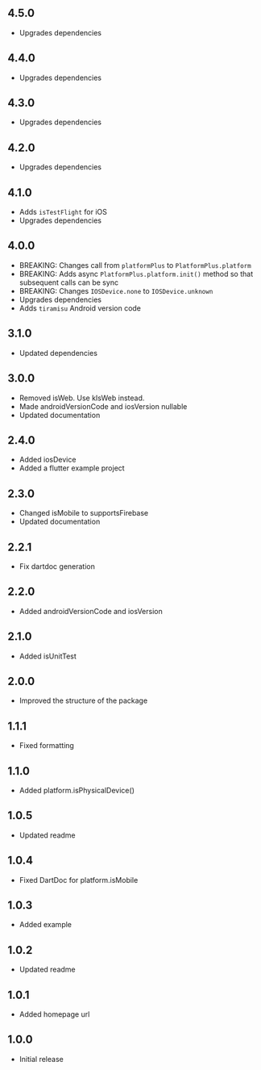 ## 4.5.0
- Upgrades dependencies

## 4.4.0
- Upgrades dependencies

## 4.3.0
- Upgrades dependencies

## 4.2.0
- Upgrades dependencies

## 4.1.0
- Adds `isTestFlight` for iOS
- Upgrades dependencies


## 4.0.0
- BREAKING: Changes call from `platformPlus` to `PlatformPlus.platform`
- BREAKING: Adds async `PlatformPlus.platform.init()` method so that subsequent calls can be sync
- BREAKING: Changes `IOSDevice.none` to `IOSDevice.unknown`
- Upgrades dependencies
- Adds `tiramisu` Android version code

## 3.1.0
- Updated dependencies

## 3.0.0
- Removed isWeb. Use kIsWeb instead.
- Made androidVersionCode and iosVersion nullable
- Updated documentation

## 2.4.0
- Added iosDevice
- Added a flutter example project

## 2.3.0
- Changed isMobile to supportsFirebase
- Updated documentation

## 2.2.1
- Fix dartdoc generation

## 2.2.0
- Added androidVersionCode and iosVersion

## 2.1.0
- Added isUnitTest

## 2.0.0
- Improved the structure of the package

## 1.1.1
- Fixed formatting

## 1.1.0
- Added platform.isPhysicalDevice()

## 1.0.5
- Updated readme

## 1.0.4
- Fixed DartDoc for platform.isMobile

## 1.0.3
- Added example

## 1.0.2
- Updated readme

## 1.0.1
- Added homepage url

## 1.0.0
- Initial release